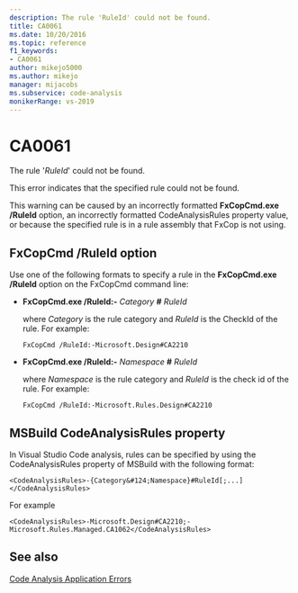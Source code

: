 ```yaml
---
description: The rule 'RuleId' could not be found.
title: CA0061
ms.date: 10/20/2016
ms.topic: reference
f1_keywords:
- CA0061
author: mikejo5000
ms.author: mikejo
manager: mijacobs
ms.subservice: code-analysis
monikerRange: vs-2019
---
```


# CA0061

The rule '*RuleId*' could not be found.

This error indicates that the specified rule could not be found.

This warning can be caused by an incorrectly formatted **FxCopCmd.exe /RuleId** option, an incorrectly formatted CodeAnalysisRules property value, or because the specified rule is in a rule assembly that FxCop is not using.

## FxCopCmd /RuleId option

Use one of the following formats to specify a rule in the **FxCopCmd.exe /RuleId** option on the FxCopCmd command line:

- **FxCopCmd.exe /RuleId:-** *Category* **#** *RuleId*

     where *Category* is the rule category and *RuleId* is the CheckId of the rule. For example:

    `FxCopCmd /RuleId:-Microsoft.Design#CA2210`

- **FxCopCmd.exe /RuleId:-** *Namespace* **#** *RuleId*

     where *Namespace* is the rule category and *RuleId* is the check id of the rule. For example:

    `FxCopCmd /RuleId:-Microsoft.Rules.Design#CA2210`

## MSBuild CodeAnalysisRules property

In Visual Studio Code analysis, rules can be specified by using the CodeAnalysisRules property of MSBuild with the following format:

`<CodeAnalysisRules>-{Category&#124;Namespace}#RuleId[;...]</CodeAnalysisRules>`

For example

`<CodeAnalysisRules>-Microsoft.Design#CA2210;-Microsoft.Rules.Managed.CA1062</CodeAnalysisRules>`

## See also

[Code Analysis Application Errors](../code-quality/code-analysis-application-errors.md)
